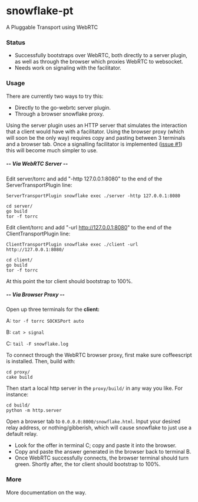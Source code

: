 # snowflake-pt

A Pluggable Transport using WebRTC

### Status

- Successfully bootstraps over WebRTC, both directly to a server plugin,
  as well as through the browser which proxies WebRTC to websocket.
- Needs work on signaling with the facilitator.

### Usage

There are currently two ways to try this:
- Directly to the go-webrtc server plugin.
- Through a browser snowflake proxy.

Using the server plugin uses an HTTP server that simulates the interaction
that a client would have with a facilitator.
Using the browser proxy (which will soon be the only way) requires copy and
pasting between 3 terminals and a browser tab.
Once a signalling facilitator is implemented 
([issue #1](https://github.com/keroserene/snowflake/issues/1))
this will become much simpler to use.

##### -- Via WebRTC Server --

Edit server/torrc and add "-http 127.0.0.1:8080" to the end of the
ServerTransportPlugin line:
```
ServerTransportPlugin snowflake exec ./server -http 127.0.0.1:8080
```

```
cd server/
go build
tor -f torrc
```

Edit client/torrc and add "-url http://127.0.0.1:8080" to the end of the
ClientTransportPlugin line:
```
ClientTransportPlugin snowflake exec ./client -url http://127.0.0.1:8080/
```

```
cd client/
go build
tor -f torrc
```

At this point the tor client should bootstrap to 100%.

##### -- Via Browser Proxy --

Open up three terminals for the **client:**

A: `tor -f torrc SOCKSPort auto`

B: `cat > signal`

C: `tail -F snowflake.log`


To connect through the WebRTC browser proxy, first make sure
coffeescript is installed. Then, build with:
```
cd proxy/
cake build
```

Then start a local http server in the `proxy/build/` in any way you like.
For instance:

```
cd build/
python -m http.server
```

Open a browser tab to `0.0.0.0:8000/snowflake.html`.
Input your desired relay address, or nothing/gibberish, which will cause
snowflake to just use a default relay.

- Look for the offer in terminal C; copy and paste it into the browser.
- Copy and paste the answer generated in the browser back to terminal B.
- Once WebRTC successfully connects, the browser terminal should turn green.
  Shortly after, the tor client should bootstrap to 100%.


### More

More documentation on the way.
